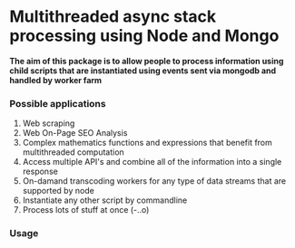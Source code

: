 # Multithreaded async stack processing using Node and Mongo
__The aim of this package is to allow people to process information using child scripts that are instantiated using events sent via mongodb and handled by worker farm__

### Possible applications
1. Web scraping
2. Web On-Page SEO Analysis
3. Complex mathematics functions and expressions that benefit from multithreaded computation
4. Access multiple API's and combine all of the information into a single response
5. On-damand transcoding workers for any type of data streams that are supported by node
6. Instantiate any other script by commandline
7. Process lots of stuff at once (-\.\.o)

### Usage

